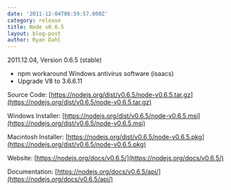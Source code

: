 ```yaml
---
date: '2011-12-04T08:59:57.000Z'
category: release
title: Node v0.6.5
layout: blog-post
author: Ryan Dahl
---
```


2011.12.04, Version 0.6.5 (stable)

- npm workaround Windows antivirus software (isaacs)
- Upgrade V8 to 3.6.6.11

Source Code: [https://nodejs.org/dist/v0.6.5/node-v0.6.5.tar.gz](https://nodejs.org/dist/v0.6.5/node-v0.6.5.tar.gz)

Windows Installer: [https://nodejs.org/dist/v0.6.5/node-v0.6.5.msi](https://nodejs.org/dist/v0.6.5/node-v0.6.5.msi)

Macintosh Installer: [https://nodejs.org/dist/v0.6.5/node-v0.6.5.pkg](https://nodejs.org/dist/v0.6.5/node-v0.6.5.pkg)

Website: [https://nodejs.org/docs/v0.6.5/](https://nodejs.org/docs/v0.6.5/)

Documentation: [https://nodejs.org/docs/v0.6.5/api/](https://nodejs.org/docs/v0.6.5/api/)
